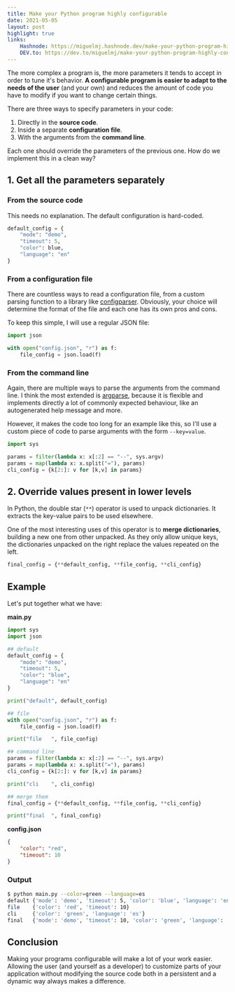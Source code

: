 ```yaml
---
title: Make your Python program highly configurable
date: 2021-05-05
layout: post
highlight: true
links:
    Hashnode: https://miguelmj.hashnode.dev/make-your-python-program-highly-configurable
    DEV.to: https://dev.to/miguelmj/make-your-python-program-highly-configurable-3blk
---
```

The more complex a program is, the more parameters it tends to accept in order to tune it's behavior. **A configurable program is easier to adapt to the needs of the user** (and your own) and reduces the amount of code you have to modify if you want to change certain things.

There are three ways to specify parameters in your code:

1. Directly in the **source code**.
2. Inside a separate **configuration file**.
3. With the arguments from the **command line**.

Each one should override the parameters of the previous one. How do we implement this in a clean way?

## 1. Get all the parameters separately

### From the source code

This needs no explanation. The default configuration is hard-coded.

```python
default_config = {
    "mode": "demo",
    "timeout": 5,
    "color": blue,
    "language": "en"
}
```

### From a configuration file

There are countless ways to read a configuration file, from a custom parsing function to a library like [configparser](https://docs.python.org/3/library/configparser.html). Obviously, your choice will determine the format of the file and each one has its own pros and cons.

To keep this simple, I will use a regular JSON file:

```python
import json

with open("config.json", "r") as f:
    file_config = json.load(f)
```

### From the command line

Again, there are multiple ways to parse the arguments from the command line. I think the most extended is [argparse](https://docs.python.org/3/library/argparse.html), because it is flexible and implements directly a lot of commonly expected behaviour, like an autogenerated help message and more.

However, it makes the code too long for an example like this, so I'll use a custom piece of code to parse arguments with the form `--key=value`.

```python
import sys

params = filter(lambda x: x[:2] == "--", sys.argv)
params = map(lambda x: x.split("="), params)
cli_config = {k[2:]: v for [k,v] in params}
```

## 2. Override values present in lower levels

In Python, the double star (`**`) operator is used to unpack dictionaries. It extracts the key-value pairs to be used elsewhere.

One of the most interesting uses of this operator is to **merge dictionaries**, building a new one from other unpacked. As they only allow unique keys, the dictionaries unpacked on the right replace the values repeated on the left.

```python
final_config = {**default_config, **file_config, **cli_config}
```

## Example

Let's put together what we have:

**main.py**
```python
import sys
import json

## default
default_config = {
    "mode": "demo",
    "timeout": 5,
    "color": "blue",
    "language": "en"
}

print("default", default_config)

## file
with open("config.json", "r") as f:
    file_config = json.load(f)

print("file   ", file_config)

## command line
params = filter(lambda x: x[:2] == "--", sys.argv)
params = map(lambda x: x.split("="), params)
cli_config = {k[2:]: v for [k,v] in params}

print("cli    ", cli_config)

## merge them
final_config = {**default_config, **file_config, **cli_config}

print("final  ", final_config)
```
**config.json**
```json
{
    "color": "red",
    "timeout": 10
}
```
### Output
```bash
$ python main.py --color=green --language=es
default {'mode': 'demo', 'timeout': 5, 'color': 'blue', 'language': 'en'}
file    {'color': 'red', 'timeout': 10}
cli     {'color': 'green', 'language': 'es'}
final   {'mode': 'demo', 'timeout': 10, 'color': 'green', 'language': 'es'}
```

## Conclusion

Making your programs configurable will make a lot of your work easier. Allowing the user (and yourself as a developer) to customize parts of your application without modifying the source code both in a persistent and a dynamic way always makes a difference.
